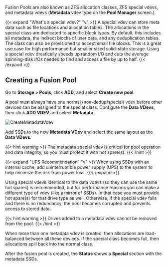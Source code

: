 ---
---

Fusion Pools are also known as ZFS allocation classes, ZFS special vdevs, and metadata vdevs (**Metadata** vdev type on the **Pool Manager** screen.).

{{< expand "What's a special vdev?" "v" >}}
A special vdev can store meta data such as file locations and allocation tables.
The allocations in the special class are dedicated to specific block types.
By default, this includes all metadata, the indirect blocks of user data, and any deduplication tables.
The class can also be provisioned to accept small file blocks.
This is a great use case for high performance but smaller sized solid-state storage.
Using a special vdev drastically speeds up random I/O and cuts the average spinning-disk I/Os needed to find and access a file by up to half.
{{< /expand >}}

## Creating a Fusion Pool

Go to **Storage > Pools**, click **ADD**, and select **Create new pool**.

A pool must always have one normal (non-dedup/special) vdev before other devices can be assigned to the special class.
Configure the **Data VDevs**, then click **ADD VDEV** and select **Metadata**.

![CreateMetadataVdev](/images/CORE/13.0/CreateMetadataVdev.png "Create Metadata VDev Screen")

Add SSDs to the new **Metadata VDev** and select the same layout as the **Data VDevs**.

{{< hint warning >}}
The metadata special vdev is critical for pool operation and data integrity, so you must protect it with hot spare(s).
{{< /hint >}}

{{< expand "UPS Recommendation" "v" >}}
When using SSDs with an internal cache, add uninterruptible power supply (UPS) to the system to help minimize the risk from power loss.
{{< /expand >}}

Using special vdevs identical to the data vdevs (so they can use the same hot spares) is recommended, but for performance reasons you can make a different type of vdev (like a mirror of SSDs).
In that case you must provide hot spare(s) for that drive type as well. Otherwise, if the special vdev fails and there is no redundancy, the pool becomes corrupted and prevents access to stored data.

{{< hint warning >}}
Drives added to a metadata vdev cannot be removed from the pool.
{{< /hint >}}

When more than one metadata vdev is created, then allocations are load-balanced between all these devices.
If the special class becomes full, then allocations spill back into the normal class.

After the fusion pool is created, the **Status** shows a **Special** section with the metadata SSDs.
